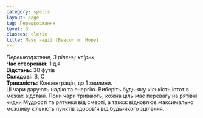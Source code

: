 ```yaml
---
category: spells
layout: page
tag: Перешкоджання
level: 3
classes: cleric
title: Маяк надії [Beacon of Hope]
---
```


_Перешкоджання, 3 рівень; клірик_ <br> **Час створення:** 1 дія   
**Відстань:** 30 футів   
**Складові:** В, С    
**Тривалість:** Концентрація, до 1 хвилини.<br> Ці чари дарують надію та енергію. Виберіть будь-яку кількість істот в межах відстані. Поки чари тривають, кожна ціль має перевагу на рятівні кидки Мудрості та рятунки від смерті, а також відновлює максимально можливу кількість пунктів здоров'я від будь-якого зцілення. 
